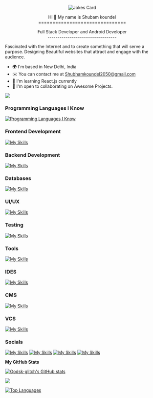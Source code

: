 <!-- HTML -->
<p align="center">
<img src="https://readme-jokes.vercel.app/api?theme=watermelon" alt="Jokes Card" />     
</p>

<!-- ![Jokes Card](https://readme-jokes.vercel.app/api) -->

<p align="center">
  <span font-size="100px">Hi 👋 My name is Shubam koundel</span>
  <br>
  <span>===============================</span>
</p>

<p align="center">
 <span>Full Stack Developer and Android Developer</span>
 <br>
 <span>-----------------------------------</span>
</p>
  
Fascinated with the Internet and to create something that will serve a purpose. Designing Beautiful websites that attract and engage with the audience.

* 🌍  I'm based in New Delhi, India 
* ✉️  You can contact me at [Shubhamkoundel2050@gmail.com](mailto:Shubhamkoundel2050@gmail.com)
* 🧠  I'm learning React.js currently
* 🤝  I'm open to collaborating on Awesome Projects.

<a href="https://www.github.com/Godsk-glitch" target="_blank" rel="noreferrer"><img
src="https://img.shields.io/github/followers/Godsk-glitch?logo=github&style=for-the-badge&color=0891b2&labelColor=1c1917" /></a>

### Programming Languages I Know
[![Programming Languages I Know](https://skillicons.dev/icons?i=java,kotlin,py,js,php&theme=light)]()

### Frontend Development
[![My Skills](https://skillicons.dev/icons?i=angular,bootstrap,css,flask,html,jquery,react,vue,tailwind&theme=light)]()

### Backend Development
[![My Skills](https://skillicons.dev/icons?i=nodejs,js&theme=light)]()

### Databases
[![My Skills](https://skillicons.dev/icons?i=mongodb,mysql,postgres,sqlite&theme=light)]()

### UI/UX
[![My Skills](https://skillicons.dev/icons?i=figma&theme=light)]()

### Testing
[![My Skills](https://skillicons.dev/icons?i=selenium&theme=light)]()

### Tools
[![My Skills](https://skillicons.dev/icons?i=netify,github,stackoverflow&theme=light)]()

### IDES
[![My Skills](https://skillicons.dev/icons?i=visualstudio&theme=light)]()

### CMS
[![My Skills](https://skillicons.dev/icons?i=wordpress,shopify&theme=light)]()

### VCS
[![My Skills](https://skillicons.dev/icons?i=git&theme=light)]()

### Socials

[![My Skills](https://skillicons.dev/icons?i=instagram&theme=light)](https://www.instagram.com/shubam.io/)
[![My Skills](https://skillicons.dev/icons?i=twitter&theme=light)]()
[![My Skills](https://skillicons.dev/icons?i=stackoverflow&theme=light)]()
[![My Skills](https://skillicons.dev/icons?i=linkedin&theme=light)]()


<b>My GitHub Stats</b>

<a href="http://www.github.com/Godsk-glitch"><img src="https://github-readme-stats.vercel.app/api?username=Godsk-glitch&show_icons=true&hide=&count_private=true&title_color=0891b2&text_color=ffffff&icon_color=0891b2&bg_color=1c1917&hide_border=true&show_icons=true" alt="Godsk-glitch's GitHub stats" /></a>

<a href="http://www.github.com/Godsk-glitch"><img src="https://github-readme-streak-stats.herokuapp.com/?user=Godsk-glitch&stroke=ffffff&background=1c1917&ring=0891b2&fire=0891b2&currStreakNum=ffffff&currStreakLabel=0891b2&sideNums=ffffff&sideLabels=ffffff&dates=ffffff&hide_border=true" /></a>

<a href="https://github.com/Godsk-glitch" align="left"><img src="https://github-readme-stats.vercel.app/api/top-langs/?username=Godsk-glitch&langs_count=10&title_color=0891b2&text_color=ffffff&icon_color=0891b2&bg_color=1c1917&hide_border=true&locale=en&custom_title=Top%20%Languages" alt="Top Languages" /></a>
